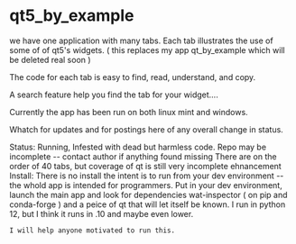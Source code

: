 # qt5_by_example

we have one application with many tabs.  Each tab illustrates the
use of some of of qt5's widgets. ( this replaces my app qt_by_example which will
be deleted real soon )

The code for each tab is easy to find, read, understand, and copy.

A search feature help you find the tab for your widget....

Currently the app has been run on both linux mint and windows.

Whatch for updates and for postings here of any overall change in status.

Status:
    Running, 
    Infested with dead but harmless code.
    Repo may be incomplete -- contact author if anything found missing
    There are on the order of 40 tabs, but coverage of qt is still very
        incomplete 
ehnancement
Install:
    There is no install the intent is to run from your dev environment
    -- the whold app is intended for programmers.
    Put in your dev environment, launch the main app and look for dependencies
    wat-inspector ( on pip and conda-forge ) and a peice of qt that will
    let itself be known.
    I run in python 12, but I think it runs in .10 and maybe even lower.

    I will help anyone motivated to run this.
